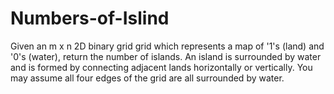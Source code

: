 # Numbers-of-Islind
Given an m x n 2D binary grid grid which represents a map of '1's (land) and '0's (water), return the number of islands.  An island is surrounded by water and is formed by connecting adjacent lands horizontally or vertically. You may assume all four edges of the grid are all surrounded by water.
